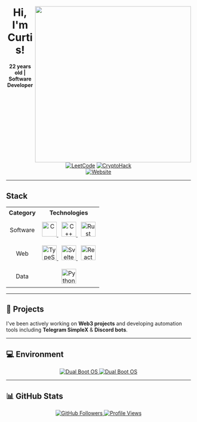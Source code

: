 <div align="center">
  <img align="right" src="https://media.giphy.com/media/l2Je43PzMqrAzNNm0/giphy.gif" width="425" />

  # Hi, I'm Curtis!

  **22 years old | Software Developer**

  [![LeetCode](https://img.shields.io/badge/LeetCode-ffffff?style=flat-square "Check my LeetCode")](https://leetcode.com/0cCurtis/)
  [![CryptoHack](https://img.shields.io/badge/CryptoHack-000000?style=flat-square "Check my CryptoHack")](https://cryptohack.org/0cCurtis/)<br>
  [![Website](https://img.shields.io/badge/Website-syscall.rest-purple?style=flat-square)](https://syscall.rest)
</div>

---

## Stack
<table align="center">
  <tr>
    <th style="text-align: center; padding: 5px;">Category</th>
    <th style="text-align: center; padding: 5px;">Technologies</th>
  </tr>
  <tr>
    <td style="text-align: center; padding: 10px;">Software</td>
    <td style="text-align: center; padding: 10px;">
      <a href="https://skillicons.dev/?i=c" target="_blank">
        <img height="40" src="https://skillicons.dev/icons?i=c" alt="C" />
      </a>
      &nbsp;
      <a href="https://skillicons.dev/?i=cpp" target="_blank">
        <img height="40" src="https://skillicons.dev/icons?i=cpp" alt="C++" />
      </a>
      &nbsp;
      <a href="https://skillicons.dev/?i=rust" target="_blank">
        <img height="40" src="https://skillicons.dev/icons?i=rust" alt="Rust" />
      </a>
    </td>
  </tr>
  <tr>
    <td style="text-align: center; padding: 10px;">Web</td>
    <td style="text-align: center; padding: 10px;">
      <a href="https://skillicons.dev/?i=typescript" target="_blank">
        <img height="40" src="https://skillicons.dev/icons?i=typescript" alt="TypeScript" />
      </a>
      &nbsp;
      <a href="https://skillicons.dev/?i=svelte" target="_blank">
        <img height="40" src="https://skillicons.dev/icons?i=svelte" alt="Svelte" />
      </a>
      &nbsp;
      <a href="https://skillicons.dev/?i=react" target="_blank">
        <img height="40" src="https://skillicons.dev/icons?i=react" alt="React" />
      </a>
    </td>
  </tr>
  <tr>
    <td style="text-align: center; padding: 10px;">Data</td>
    <td style="text-align: center; padding: 10px;">
      <a href="https://skillicons.dev/?i=python" target="_blank">
        <img height="40" src="https://skillicons.dev/icons?i=python" alt="Python" />
      </a>
    </td>
  </tr>
</table>


---

## 🚀 Projects

I've been actively working on **Web3 projects** and developing automation tools including **Telegram SimpleX** & **Discord bots**.

---


## 💻 Environment

<div align="center">

  <a href="#" target="_blank">
    <img src="https://img.shields.io/badge/Arch_Linux-1793D1?style=for-the-badge&logo=arch-linux&logoColor=white" alt="Dual Boot OS" />
    <img src="https://img.shields.io/badge/Windows_11-0078d4?style=for-the-badge&logo=windows-11&logoColor=white" alt="Dual Boot OS" />
  </a>
</div>

---

## 📊 GitHub Stats

<div align="center">
  <a href="https://github.com/0xCurtis">
    <img src="https://img.shields.io/github/followers/0xCurtis?style=flat-square" alt="GitHub Followers" />
  </a>
  <a href="https://github.com/0xCurtis">
    <img src="https://komarev.com/ghpvc/?username=0xCurtis&style=flat-square" alt="Profile Views" />
  </a>
</div>
